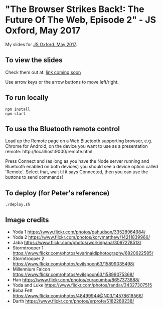 # "The Browser Strikes Back!: The Future Of The Web, Episode 2" - JS Oxford, May 2017

My slides for [JS Oxford, May 2017](https://www.meetup.com/JSOxford/events/239534664/). 

## To view the slides

Check them out at: [link coming soon](todo)

Use arrow keys or the arrow buttons to move left/right.


## To run locally

```
npm install
npm start
```


## To use the Bluetooth remote control

Load up the Remote page on a Web Bluetooth supporting browser, e.g. Chrome for Android, on the device you want to use 
as a presentation remote: http://localhost:9000/remote.html

Press Connect and (as long as you have the Node server running and Bluetooth enabled on both devices) you should see
a device option called 'Remote'. Select that, wait til it says Connected, then you can use the buttons to send 
commands!


## To deploy (for Peter's reference)

```
./deploy.sh
```


## Image credits

* Yoda 1 https://www.flickr.com/photos/pahudson/33528964984/
* Yoda 2 https://www.flickr.com/photos/korymatthew/14211839966/
* Jaba https://www.flickr.com/photos/workinpana/3097278513/
* Stormtrooper 1 https://www.flickr.com/photos/evarinaldiphotography/6820622585/
* Stormtrooper 2 https://www.flickr.com/photos/evilspoon63/15899035498/
* Millennium Falcon https://www.flickr.com/photos/evilspoon63/15899075368/
* Han https://www.flickr.com/photos/curacumba/8657373888/
* Yoda and Luke https://www.flickr.com/photos/randar/34327307515
* Boba Fett https://www.flickr.com/photos/48499944@N03/14578618566/
* Darth https://www.flickr.com/photos/erprofe/5182289238/
